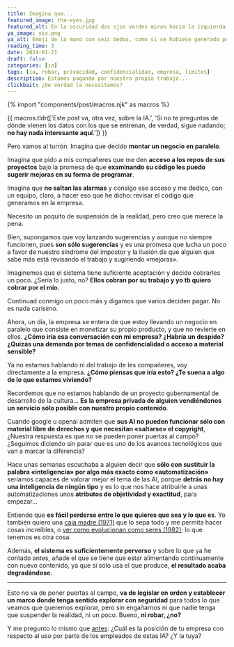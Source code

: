 ```yaml
---
title: Imagina que...
featured_image: the-eyes.jpg
featured_alt: En la oscuridad dos ojos verdes miran hacia la izquierda.
ya_image: six.png
ya_alt: Emoji de la mano con seis dedos, como si se hubiese generado por una IA.
reading_time: 3
date: 2024-01-21
draft: false
categories: [ia]
tags: [ia, robar, privacidad, confidencialidad, empresa, límites]
description: Estamos pagando por nuestro propio trabajo...
clickbait: ¿De verdad la necesitamos?
---
```

{% import "components/post/macros.njk" as macros %}

{{ macros.tldr(['Este post va, otra vez, sobre la IA.', 'Si no te preguntas de dónde vienen los datos con los que se entrenan, de verdad, sigue nadando; <strong>no hay nada interesante aquí</strong>.']) }}

Pero vamos al turrón. Imagina que decido **montar un negocio en paralelo**.

Imagina que pido a mis compañeres que me den **acceso a los repos de sus proyectos** bajo la promesa de que **examinando su código les puedo sugerir mejoras en su forma de programar**.

Imagina que **no saltan las alarmas** y consigo ese acceso y me dedico, con un equipo, claro, a hacer eso que he dicho: revisar el código que generamos en la empresa.

Necesito un poquito de suspensión de la realidad, pero creo que merece la pena.

Bien, supongamos que voy lanzando sugerencias y aunque no siempre funcionen, pues **son sólo sugerencias** y es una promesa que lucha un poco a favor de nuestro síndrome del impostor y la ilusión de que alguien que sabe más está revisando el trabajo y sugiriendo «mejoras».

Imaginemos que el sistema tiene suficiente aceptación y decido cobrarles un poco. ¿Sería lo justo, no? **Ellos cobran por su trabajo y yo tb quiero cobrar por el mío.**

Continuad conmigo un poco más y digamos que varios deciden pagar. No es nada carísimo.

Ahora, un día, la empresa se entera de que estoy llevando un negocio en paralelo que consiste en monetizar su propio producto, y que no revierte en ellos. **¿Cómo iría esa conversación con mi empresa? ¿Habría un despido? ¿Quizás una demanda por temas de confidencialidad o acceso a material sensible?**

Ya no estamos hablando ni del trabajo de les compañeres, voy directamente a la empresa. **¿Cómo piensas que iría esto? ¿Te suena a algo de lo que estamos viviendo?**

Recordemos que no estamos hablando de un proyecto gubernamental de desarrollo de la cultura… **Es la empresa privada de alguien vendiéndonos un servicio sólo posible con nuestro propio contenido**.

Cuando google u openai admiten que **sus AI no pueden funcionar sólo con material libre de derechos y que necesitan «saltarse» el copyright**, ¿Nuestra respuesta es que no se pueden poner puertas al campo? ¿Seguimos diciendo sin parar que es uno de los avances tecnológicos que van a marcar la diferencia?

Hace unas semanas escuchaba a alguien decir que **sólo con sustituir la palabra «inteligencia» por algo más exacto como «automatización»** seríamos capaces de valorar mejor el tema de las AI, porque **detrás no hay una inteligencia de ningún tipo** y es lo que nos hace atribuirle a unas automatizaciones unos **atributos de objetividad y exactitud**, para empezar...

Entiendo que **es fácil perderse entre lo que quieres que sea y lo que es**. Yo también quiero una [caja madre (1971)](https://es.wikipedia.org/wiki/Caja_Madre) que lo sepa todo y me permita hacer cosas increíbles, o [ver como evolucionan como seres (1982)](https://en.wikipedia.org/wiki/Blade_Runner); lo que tenemos es otra cosa.

Además, **el sistema es suficientemente perverso** y sobre lo que ya he contado antes, añade el que se tiene que estar alimentando continuamente con nuevo contenido, ya que si sólo usa el que produce, **el resultado acaba degradándose**.

***

Esto no va de poner puertas al campo, **va de legislar en orden y establecer un marco donde tenga sentido explorar con seguridad** para todos lo que veamos que queremos explorar, pero sin engañarnos ni que nadie tenga que suspender la realidad, ni un poco. Bueno, **ni robar, ¿no?**

Y me pregunto lo mismo que [antes](https://sidiostedalimones.com/blog/2023/es-licito-el-uso-de-la-ia/): ¿Cuál es la posición de tu empresa con respecto al uso por parte de los empleados de estas IA? ¿Y la tuya?
